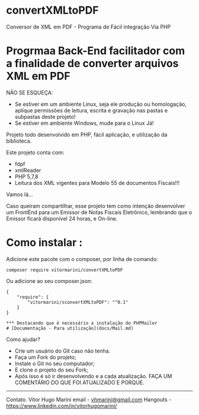 # convertXMLtoPDF
Conversor de XML em PDF - Programa de Fácil integração Via PHP


# Progrmaa Back-End facilitador com a finalidade de converter arquivos XML em PDF


NÃO SE ESQUEÇA:
 - Se estiver em um ambiente Linux, seja ele produção ou homologação, aplique permissões de leitura, escrita e gravação nas pastas e subpastas deste projeto!
 - Se estiver em ambiente Windows, mude para o Linux Já!


Projeto todo desenvolvido em PHP, fácil aplicação, e utilização da biblioteca.

Este projeto conta com:
 - fdpf
 - xmlReader
 - PHP 5,7,8
 - Leitura dos XML vigentes para Modelo 55 de documentos Fiscais!!!


Vamos lá...

Caso queiram compartilhar, esse projeto tem como intenção desenvolver um FrontEnd para um Emissor de Notas Fiscais Eletrônico, lembrando que o Emissor ficará disponível 24 horas, e On-line.

# Como instalar :

Adicione este pacote com o composer, por linha de comando:
```
composer require vitormarini/convertXMLtoPDF
```

Ou adicione ao seu composer.json:
```
{
    "require": {
    	"vitormarini/sconvertXMLtoPDF": "^0.1"
    }
}

*** Destacando que é necessário a instalação do PHPMailer
# [Documentação - Para utilização](docs/Mail.md)
```


Como ajudar?
 - Crie um usuário do Git caso não tenha.
 - Faça um Fork do projeto;
 - Instale o Git no seu computador;
 - E clone o projeto do seu Fork;
 - Após isso é só ir desenvolvendo e a cada atualização. FAÇA UM COMENTÁRIO DO QUE FOI ATUALIZADO E PORQUE.
 
 
 
 
 
 --------------------------------------------------------------
 Contato.
 Vitor Hugo Marini
 email - vhmarini@gmail.com
 Hangouts - https://www.linkedin.com/in/vitorhugomarini/
